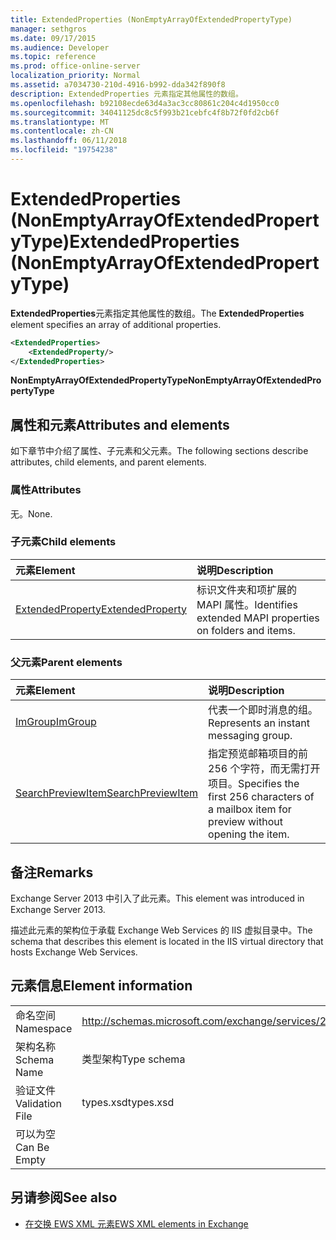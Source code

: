 ```yaml
---
title: ExtendedProperties (NonEmptyArrayOfExtendedPropertyType)
manager: sethgros
ms.date: 09/17/2015
ms.audience: Developer
ms.topic: reference
ms.prod: office-online-server
localization_priority: Normal
ms.assetid: a7034730-210d-4916-b992-dda342f890f8
description: ExtendedProperties 元素指定其他属性的数组。
ms.openlocfilehash: b92108ecde63d4a3ac3cc80861c204c4d1950cc0
ms.sourcegitcommit: 34041125dc8c5f993b21cebfc4f8b72f0fd2cb6f
ms.translationtype: MT
ms.contentlocale: zh-CN
ms.lasthandoff: 06/11/2018
ms.locfileid: "19754238"
---
```

# <a name="extendedproperties-nonemptyarrayofextendedpropertytype"></a><span data-ttu-id="a73b7-103">ExtendedProperties (NonEmptyArrayOfExtendedPropertyType)</span><span class="sxs-lookup"><span data-stu-id="a73b7-103">ExtendedProperties (NonEmptyArrayOfExtendedPropertyType)</span></span>

<span data-ttu-id="a73b7-104">**ExtendedProperties**元素指定其他属性的数组。</span><span class="sxs-lookup"><span data-stu-id="a73b7-104">The **ExtendedProperties** element specifies an array of additional properties.</span></span> 
  
```XML
<ExtendedProperties>
    <ExtendedProperty/>
</ExtendedProperties>
```

 <span data-ttu-id="a73b7-105">**NonEmptyArrayOfExtendedPropertyType**</span><span class="sxs-lookup"><span data-stu-id="a73b7-105">**NonEmptyArrayOfExtendedPropertyType**</span></span>
## <a name="attributes-and-elements"></a><span data-ttu-id="a73b7-106">属性和元素</span><span class="sxs-lookup"><span data-stu-id="a73b7-106">Attributes and elements</span></span>

<span data-ttu-id="a73b7-107">如下章节中介绍了属性、子元素和父元素。</span><span class="sxs-lookup"><span data-stu-id="a73b7-107">The following sections describe attributes, child elements, and parent elements.</span></span>
  
### <a name="attributes"></a><span data-ttu-id="a73b7-108">属性</span><span class="sxs-lookup"><span data-stu-id="a73b7-108">Attributes</span></span>

<span data-ttu-id="a73b7-109">无。</span><span class="sxs-lookup"><span data-stu-id="a73b7-109">None.</span></span>
  
### <a name="child-elements"></a><span data-ttu-id="a73b7-110">子元素</span><span class="sxs-lookup"><span data-stu-id="a73b7-110">Child elements</span></span>

|<span data-ttu-id="a73b7-111">**元素**</span><span class="sxs-lookup"><span data-stu-id="a73b7-111">**Element**</span></span>|<span data-ttu-id="a73b7-112">**说明**</span><span class="sxs-lookup"><span data-stu-id="a73b7-112">**Description**</span></span>|
|:-----|:-----|
|[<span data-ttu-id="a73b7-113">ExtendedProperty</span><span class="sxs-lookup"><span data-stu-id="a73b7-113">ExtendedProperty</span></span>](extendedproperty.md) <br/> |<span data-ttu-id="a73b7-114">标识文件夹和项扩展的 MAPI 属性。</span><span class="sxs-lookup"><span data-stu-id="a73b7-114">Identifies extended MAPI properties on folders and items.</span></span>  <br/> |
   
### <a name="parent-elements"></a><span data-ttu-id="a73b7-115">父元素</span><span class="sxs-lookup"><span data-stu-id="a73b7-115">Parent elements</span></span>

|<span data-ttu-id="a73b7-116">**元素**</span><span class="sxs-lookup"><span data-stu-id="a73b7-116">**Element**</span></span>|<span data-ttu-id="a73b7-117">**说明**</span><span class="sxs-lookup"><span data-stu-id="a73b7-117">**Description**</span></span>|
|:-----|:-----|
|[<span data-ttu-id="a73b7-118">ImGroup</span><span class="sxs-lookup"><span data-stu-id="a73b7-118">ImGroup</span></span>](imgroup.md) <br/> |<span data-ttu-id="a73b7-119">代表一个即时消息的组。</span><span class="sxs-lookup"><span data-stu-id="a73b7-119">Represents an instant messaging group.</span></span>  <br/> |
|[<span data-ttu-id="a73b7-120">SearchPreviewItem</span><span class="sxs-lookup"><span data-stu-id="a73b7-120">SearchPreviewItem</span></span>](searchpreviewitem.md) <br/> |<span data-ttu-id="a73b7-121">指定预览邮箱项目的前 256 个字符，而无需打开项目。</span><span class="sxs-lookup"><span data-stu-id="a73b7-121">Specifies the first 256 characters of a mailbox item for preview without opening the item.</span></span>  <br/> |
   
## <a name="remarks"></a><span data-ttu-id="a73b7-122">备注</span><span class="sxs-lookup"><span data-stu-id="a73b7-122">Remarks</span></span>

<span data-ttu-id="a73b7-123">Exchange Server 2013 中引入了此元素。</span><span class="sxs-lookup"><span data-stu-id="a73b7-123">This element was introduced in Exchange Server 2013.</span></span>
  
<span data-ttu-id="a73b7-124">描述此元素的架构位于承载 Exchange Web Services 的 IIS 虚拟目录中。</span><span class="sxs-lookup"><span data-stu-id="a73b7-124">The schema that describes this element is located in the IIS virtual directory that hosts Exchange Web Services.</span></span>
  
## <a name="element-information"></a><span data-ttu-id="a73b7-125">元素信息</span><span class="sxs-lookup"><span data-stu-id="a73b7-125">Element information</span></span>

|||
|:-----|:-----|
|<span data-ttu-id="a73b7-126">命名空间</span><span class="sxs-lookup"><span data-stu-id="a73b7-126">Namespace</span></span>  <br/> |http://schemas.microsoft.com/exchange/services/2006/types  <br/> |
|<span data-ttu-id="a73b7-127">架构名称</span><span class="sxs-lookup"><span data-stu-id="a73b7-127">Schema Name</span></span>  <br/> |<span data-ttu-id="a73b7-128">类型架构</span><span class="sxs-lookup"><span data-stu-id="a73b7-128">Type schema</span></span>  <br/> |
|<span data-ttu-id="a73b7-129">验证文件</span><span class="sxs-lookup"><span data-stu-id="a73b7-129">Validation File</span></span>  <br/> |<span data-ttu-id="a73b7-130">types.xsd</span><span class="sxs-lookup"><span data-stu-id="a73b7-130">types.xsd</span></span>  <br/> |
|<span data-ttu-id="a73b7-131">可以为空</span><span class="sxs-lookup"><span data-stu-id="a73b7-131">Can Be Empty</span></span>  <br/> ||
   
## <a name="see-also"></a><span data-ttu-id="a73b7-132">另请参阅</span><span class="sxs-lookup"><span data-stu-id="a73b7-132">See also</span></span>



- [<span data-ttu-id="a73b7-133">在交换 EWS XML 元素</span><span class="sxs-lookup"><span data-stu-id="a73b7-133">EWS XML elements in Exchange</span></span>](ews-xml-elements-in-exchange.md)

